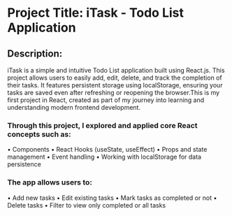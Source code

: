 # Project Title: iTask - Todo List Application

## Description:
iTask is a simple and intuitive Todo List application built using React.js. This project allows users to easily add, edit, delete, and track the completion of their tasks. It features persistent storage using localStorage, ensuring your tasks are saved even after refreshing or reopening the browser.This is my first project in React, created as part of my journey into learning and understanding modern frontend development.

### Through this project, I explored and applied core React concepts such as:

• Components
• React Hooks (useState, useEffect)
• Props and state management
• Event handling
• Working with localStorage for data persistence

### The app allows users to:

• Add new tasks
• Edit existing tasks
• Mark tasks as completed or not
• Delete tasks
• Filter to view only completed or all tasks
